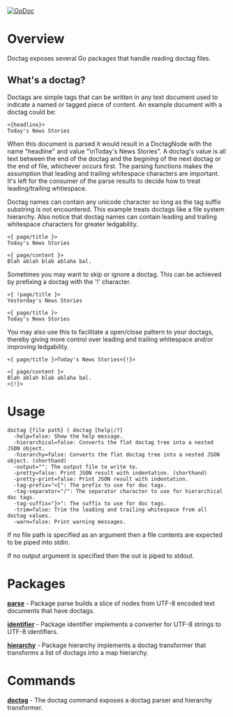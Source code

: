 [![GoDoc](https://godoc.org/github.com/dschnare/doctag?status.svg)](https://godoc.org/github.com/dschnare/doctag)

# Overview

Doctag exposes several Go packages that handle reading doctag files.

## What's a doctag?

Doctags are simple tags that can be written in any text document used to indicate
a named or tagged piece of content. An example document with a doctag could be:

    <{headline}>
    Today's News Stories

When this document is parsed it would result in a DoctagNode with the name "headline" and
value "\nToday's News Stories". A doctag's value is all text between the end of the doctag
and the begining of the next doctag or the end of file, whichever occurs first. 
The parsing functions makes the assumption that leading and trailing whitespace 
characters are important. It's left for the consumer of the parse results to decide how to
treat leading/trailing whtiespace.

Doctag names can contain any unicode character so long as the tag suffix substring is not encountered.
This example treats doctags like a file system hierarchy. Also notice that doctag names can contain
leading and trailing whitespace characters for greater ledgability.

    <{ page/title }>
    Today's News Stories

    <{ page/content }>
    Blah ablah blab ablaha bal.

Sometimes you may want to skip or ignore a doctag. This can be achieved by prefixing a doctag
with the '!' character.

    <{ !page/title }>
    Yesterday's News Stories

    <{ page/title }>
    Today's News Stories

You may also use this to facilitate a open/close pattern to your doctags, thereby giving more control
over leading and trailing whitespace and/or improving ledgability.

    <{ page/title }>Today's News Stories<{!}>

    <{ page/content }>
    Blah ablah blab ablaha bal.
    <{!}>


# Usage

    doctag {file path} | doctag [help|/?]
      -help=false: Show the help message.
      -hierarchical=false: Converts the flat doctag tree into a nested JSON object.
      -hierarchy=false: Converts the flat doctag tree into a nested JSON object. (shorthand)
      -output="": The output file to write to.
      -pretty=false: Print JSON result with indentation. (shorthand)
      -pretty-print=false: Print JSON result with indentation.
      -tag-prefix="<{": The prefix to use for doc tags.
      -tag-separator="/": The separator character to use for hierarchical doc tags.
      -tag-suffix="}>": The suffix to use for doc tags.
      -trim=false: Trim the leading and trailing whitespace from all doctag values.
      -warn=false: Print warning messages.

If no file path is specified as an argument then a file contents are expected to be piped into stdin.

If no output argument is specified then the out is piped to stdout.

# Packages

**[parse](http://godoc.org/github.com/dschnare/doctag/parse)** - Package parse builds a slice of nodes from UTF-8 encoded text documents that have doctags.

**[identifier](http://godoc.org/github.com/dschnare/doctag/identifier)** - Package identifier implements a converter for UTF-8 strings to UTF-8 identifiers.

**[hierarchy](http://godoc.org/github.com/dschnare/doctag/hierarchy)** - Package hierarchy implements a doctag transformer that transforms a list of doctags into a map hierarchy.

# Commands

**[doctag](http://godoc.org/github.com/dschnare/doctag)** - The doctag command exposes a doctag parser and hierarchy transformer.